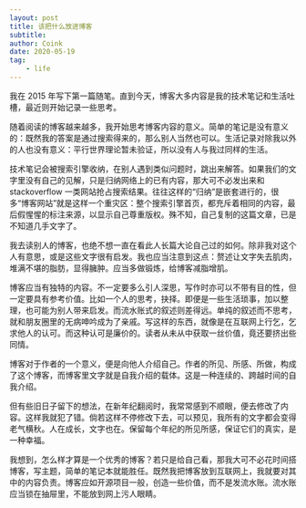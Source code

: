 ```yaml
---
layout: post
title: 该把什么放进博客
subtitle: 
author: Coink
date: 2020-05-19
tag: 
    - life
---
```


我在 2015 年写下第一篇随笔。直到今天，博客大多内容是我的技术笔记和生活吐槽，最近则开始记录一些思考。

随着阅读的博客越来越多，我开始思考博客内容的意义。简单的笔记是没有意义的：既然我的答案是通过搜索得来的，那么别人当然也可以。生活记录对除我以外的人也没有意义：平行世界理论暂未验证，所以没有人与我过同样的生活。

技术笔记会被搜索引擎收纳，在别人遇到类似问题时，跳出来解答。如果我们的文字里没有自己的见解，只是归纳网络上的已有内容，那大可不必发出来和 stackoverflow 一类网站抢占搜索结果。往往这样的“归纳”是嵌套进行的，很多“博客网站”就是这样一个重灾区：整个搜索引擎首页，都充斥着相同的内容，最后假惺惺的标注来源，以显示自己尊重版权。殊不知，自己复制的这篇文章，已是不知道几手文字了。

我去读别人的博客，也绝不想一直在看此人长篇大论自己过的如何。除非我对这个人有意思，或是这些文字很有启发。我也应当注意到这点：赘述让文字失去肌肉，堆满不堪的脂肪，显得臃肿。应当多做锻炼，给博客减脂增肌。

博客应当有独特的内容。不一定要多么引人深思，写作时亦可以不带有目的性，但一定要具有参考价值。比如一个人的思考，抉择。即便是一些生活琐事，加以整理，也可能为别人带来启发。而流水账式的叙述则差得远。单纯的叙述而不思考，就和朋友圈里的无病呻吟成为了亲戚。写这样的东西，就像是在互联网上行乞，乞求他人的认可。而这种认可是廉价的。读者从未从中获取一丝价值，竟还要挤出些同情。

博客对于作者的一个意义，便是向他人介绍自己。作者的所见、所感、所做，构成了这个博客，而博客里文字就是自我介绍的载体。这是一种连续的、跨越时间的自我介绍。

但有些旧日子留下的想法，在新年纪翻阅时，我常常感到不顺眼，便去修改了内容。这样我就犯了错。倘若这样不停修改下去，可以预见，我所有的文字都会变得老气横秋。人在成长，文字也在。保留每个年纪的所见所感，保证它们的真实，是一种幸福。

我想到，怎么样才算是一个优秀的博客？若只是给自己看，那我大可不必花时间搭博客，写主题，简单的笔记本就能胜任。既然我把博客放到互联网上，我就要对其中的内容负责。博客应如开源项目一般，创造一些价值，而不是发流水账。流水账应当锁在抽屉里，不能放到网上污人眼睛。